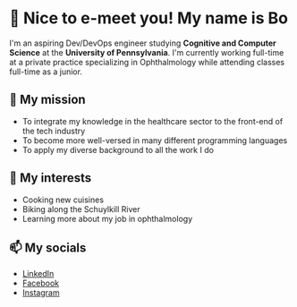 # 👋 Nice to e-meet you! My name is Bo
I'm an aspiring Dev/DevOps engineer studying **Cognitive and Computer Science** at the **University of Pennsylvania**. I'm currently working full-time at a private practice specializing in Ophthalmology while attending classes full-time as a junior. 

## 🌱 My mission 
* To integrate my knowledge in the healthcare sector to the front-end of the tech industry
* To become more well-versed in many different programming languages
* To apply my diverse background to all the work I do

## 👀 My interests
* Cooking new cuisines
* Biking along the Schuylkill River
* Learning more about my job in ophthalmology 

## 📫 My socials 
* [LinkedIn](https://www.linkedin.com/in/bku/)
* [Facebook](https://www.facebook.com/bohyunku/)
* [Instagram](https://www.instagram.com/localkoreangirl/)
